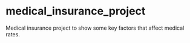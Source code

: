 # medical_insurance_project
Medical insurance project to show some key factors that affect medical rates. 
